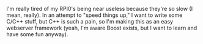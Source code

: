 I'm really tired of my RPI0's being near useless because they're so slow (I mean, really).  In an attempt to "speed things up," I want to write some C/C++ stuff, but C++ is such a pain, so I'm making this as an easy webserver framework (yeah, I'm aware Boost exists, but I want to learn and have some fun anyway).
